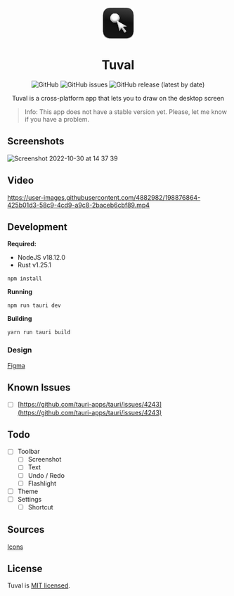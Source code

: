 <p align="center">
  <img src="./src-tauri/icons/Square71x71Logo.png" alt="Tuval" />
</p>

<h1 align="center">Tuval</h1>

<p align="center">
  <img alt="GitHub" src="https://img.shields.io/github/license/isitannarli/tuval"/>
  <img alt="GitHub issues" src="https://img.shields.io/github/issues/isitannarli/tuval">
  <img alt="GitHub release (latest by date)" src="https://img.shields.io/github/v/release/isitannarli/tuval?display_name=Tuval">
</p>

<p align="center">Tuval is a cross-platform app that lets you to draw on the desktop screen</p>

> Info: This app does not have a stable version yet. Please, let me know if you have a problem.

## Screenshots
<img width="2560" alt="Screenshot 2022-10-30 at 14 37 39" src="https://user-images.githubusercontent.com/4882982/198876717-7ae914dd-4aa9-439f-bc96-6a6f86ecadea.png">

## Video
https://user-images.githubusercontent.com/4882982/198876864-425b01d3-58c9-4cd9-a9c8-2baceb6cbf89.mp4

## Development

**Required:**

- NodeJS v18.12.0
- Rust v1.25.1

```shell
npm install
```

**Running**

```shell
npm run tauri dev
```

**Building**

```shell
yarn run tauri build
```

### Design

[Figma](https://www.figma.com/file/L0jvGh8vTd7QN2JSU54VqI/tuval?node-id=0%3A1)

## Known Issues

- [ ] [https://github.com/tauri-apps/tauri/issues/4243](https://github.com/tauri-apps/tauri/issues/4243)

## Todo

- [ ] Toolbar
  - [ ] Screenshot
  - [ ] Text
  - [ ] Undo / Redo
  - [ ] Flashlight
- [ ] Theme
- [ ] Settings
  - [ ] Shortcut

## Sources

[Icons](https://www.figma.com/community/file/1149257482016674734)

## License
Tuval is [MIT licensed](LICENSE).
